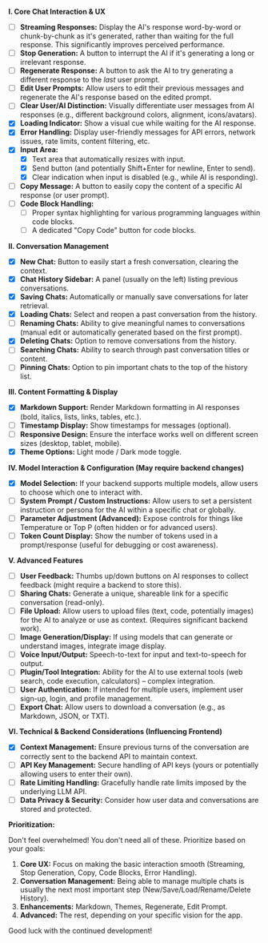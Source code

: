 **I. Core Chat Interaction & UX**

- [ ] **Streaming Responses:** Display the AI's response word-by-word or chunk-by-chunk as it's generated, rather than waiting for the full response. This significantly improves perceived performance.
- [ ] **Stop Generation:** A button to interrupt the AI if it's generating a long or irrelevant response.
- [ ] **Regenerate Response:** A button to ask the AI to try generating a different response to the _last_ user prompt.
- [ ] **Edit User Prompts:** Allow users to edit their previous messages and regenerate the AI's response based on the edited prompt.
- [ ] **Clear User/AI Distinction:** Visually differentiate user messages from AI responses (e.g., different background colors, alignment, icons/avatars).
- [x] **Loading Indicator:** Show a visual cue while waiting for the AI response.
- [x] **Error Handling:** Display user-friendly messages for API errors, network issues, rate limits, content filtering, etc.
- [x] **Input Area:**
  - [x] Text area that automatically resizes with input.
  - [x] Send button (and potentially Shift+Enter for newline, Enter to send).
  - [x] Clear indication when input is disabled (e.g., while AI is responding).
- [ ] **Copy Message:** A button to easily copy the content of a specific AI response (or user prompt).
- [ ] **Code Block Handling:**
  - [ ] Proper syntax highlighting for various programming languages within code blocks.
  - [ ] A dedicated "Copy Code" button for code blocks.

**II. Conversation Management**

- [x] **New Chat:** Button to easily start a fresh conversation, clearing the context.
- [x] **Chat History Sidebar:** A panel (usually on the left) listing previous conversations.
- [x] **Saving Chats:** Automatically or manually save conversations for later retrieval.
- [x] **Loading Chats:** Select and reopen a past conversation from the history.
- [ ] **Renaming Chats:** Ability to give meaningful names to conversations (manual edit or automatically generated based on the first prompt).
- [x] **Deleting Chats:** Option to remove conversations from the history.
- [ ] **Searching Chats:** Ability to search through past conversation titles or content.
- [ ] **Pinning Chats:** Option to pin important chats to the top of the history list.

**III. Content Formatting & Display**

- [x] **Markdown Support:** Render Markdown formatting in AI responses (bold, italics, lists, links, tables, etc.).
- [ ] **Timestamp Display:** Show timestamps for messages (optional).
- [ ] **Responsive Design:** Ensure the interface works well on different screen sizes (desktop, tablet, mobile).
- [x] **Theme Options:** Light mode / Dark mode toggle.

**IV. Model Interaction & Configuration (May require backend changes)**

- [x] **Model Selection:** If your backend supports multiple models, allow users to choose which one to interact with.
- [ ] **System Prompt / Custom Instructions:** Allow users to set a persistent instruction or persona for the AI within a specific chat or globally.
- [ ] **Parameter Adjustment (Advanced):** Expose controls for things like Temperature or Top P (often hidden or for advanced users).
- [ ] **Token Count Display:** Show the number of tokens used in a prompt/response (useful for debugging or cost awareness).

**V. Advanced Features**

- [ ] **User Feedback:** Thumbs up/down buttons on AI responses to collect feedback (might require a backend to store this).
- [ ] **Sharing Chats:** Generate a unique, shareable link for a specific conversation (read-only).
- [ ] **File Upload:** Allow users to upload files (text, code, potentially images) for the AI to analyze or use as context. (Requires significant backend work).
- [ ] **Image Generation/Display:** If using models that can generate or understand images, integrate image display.
- [ ] **Voice Input/Output:** Speech-to-text for input and text-to-speech for output.
- [ ] **Plugin/Tool Integration:** Ability for the AI to use external tools (web search, code execution, calculators) – complex integration.
- [ ] **User Authentication:** If intended for multiple users, implement user sign-up, login, and profile management.
- [ ] **Export Chat:** Allow users to download a conversation (e.g., as Markdown, JSON, or TXT).

**VI. Technical & Backend Considerations (Influencing Frontend)**

- [x] **Context Management:** Ensure previous turns of the conversation are correctly sent to the backend API to maintain context.
- [ ] **API Key Management:** Secure handling of API keys (yours or potentially allowing users to enter their own).
- [ ] **Rate Limiting Handling:** Gracefully handle rate limits imposed by the underlying LLM API.
- [ ] **Data Privacy & Security:** Consider how user data and conversations are stored and protected.

**Prioritization:**

Don't feel overwhelmed! You don't need all of these. Prioritize based on your goals:

1.  **Core UX:** Focus on making the basic interaction smooth (Streaming, Stop Generation, Copy, Code Blocks, Error Handling).
2.  **Conversation Management:** Being able to manage multiple chats is usually the next most important step (New/Save/Load/Rename/Delete History).
3.  **Enhancements:** Markdown, Themes, Regenerate, Edit Prompt.
4.  **Advanced:** The rest, depending on your specific vision for the app.

Good luck with the continued development!
